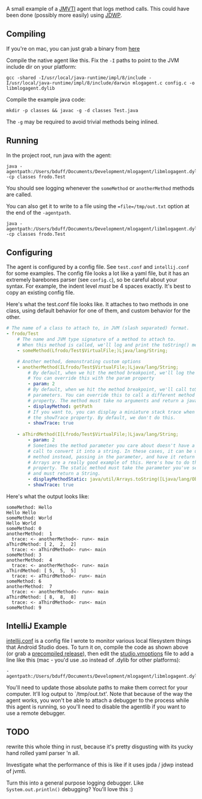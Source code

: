 A small example of a [JMVTI](https://docs.oracle.com/javase/8/docs/platform/jvmti/jvmti.html) agent that logs method calls. This could have been done (possibly more easily) using [JDWP](https://docs.oracle.com/javase/7/docs/technotes/guides/jpda/jdwp-spec.html).

## Compiling

If you're on mac, you can just grab a binary from [here](https://github.com/brianduff/mlogagent/releases/tag/0.0.1)

Compile the native agent like this. Fix the `-I` paths to point to the JVM include dir on your platform:

```
gcc -shared -I/usr/local/java-runtime/impl/8/include -I/usr/local/java-runtime/impl/8/include/darwin mlogagent.c config.c -o libmlogagent.dylib
```

Compile the example java code:
```
mkdir -p classes && javac -g -d classes Test.java
```
The `-g` may be required to avoid trivial methods being inlined.

## Running

In the project root, run java with the agent:

```
java -agentpath:/Users/bduff/Documents/Development/mlogagent/libmlogagent.dylib=config=test.conf -cp classes frodo.Test
```

You should see logging whenever the `someMethod` or `anotherMethod` methods are called.

You can also get it to write to a file using the `=file=/tmp/out.txt` option at the end of the `-agentpath`.

```
java -agentpath:/Users/bduff/Documents/Development/mlogagent/libmlogagent.dylib=config=test.conf,file=/tmp/out.txt -cp classes frodo.Test
```

## Configuring

The agent is configured by a config file. See `test.conf` and `intellij.conf` for some examples. The config file looks a lot like a yaml file, but it has an extremely barebones parser (see `config.c`), so be careful about your syntax. For example, the indent level *must* be 4 spaces exactly. It's best to copy an existing config file.

Here's what the test.conf file looks like. It attaches to two methods in one class, using default behavior for one of them, and custom behavior for the other.

```yaml
# The name of a class to attach to, in JVM (slash separated) format.
- frodo/Test
    # The name and JVM type signature of a method to attach to.
    # When this method is called, we'll log and print the toString() method of its first parameter.
    - someMethod(Lfrodo/Test$VirtualFile;)Ljava/lang/String;

    # Another method, demonstrating custom options
    - anotherMethod(ILfrodo/Test$VirtualFile;)Ljava/lang/String;
        # By default, when we hit the method breakpoint, we'll log the first method parameter (index 1)
        # You can override this with the param property
        - param: 2
        # By default, when we hit the method breakpoint, we'll call toString() on one of the method
        # parameters. You can override this to call a different method with the displayMethod
        # property. The method must take no arguments and return a java.lang.String.
        - displayMethod: getPath
        # If you want to, you can display a miniature stack trace when the breakpoint is hit using
        # the showTrace property. By default, we don't do this.
        - showTrace: true
    
    - aThirdMethod(I[Lfrodo/Test$VirtualFile;)Ljava/lang/String;
        - param: 2
        # Sometimes the method parameter you care about doesn't have a convenient method you can
        # call to convert it into a string. In these cases, it can be useful to call a static
        # method instead, passing in the parameter, and have it return a String to display instead.
        # Arrays are a really good example of this. Here's how to do this using the `displayMethodStatic`
        # property. The static method must take the parameter you've selected as its only argument,
        # and must return a String.
        - displayMethodStatic: java/util/Arrays.toString([Ljava/lang/Object;)Ljava/lang/String;
        - showTrace: true
```

Here's what the output looks like:

```
someMethod: Hello
Hello Hello
someMethod: World
Hello World
someMethod: 0
anotherMethod:  1
  trace: <- anotherMethod<- run<- main
aThirdMethod: [ 2,  2,  2]
  trace: <- aThirdMethod<- run<- main
someMethod: 3
anotherMethod:  4
  trace: <- anotherMethod<- run<- main
aThirdMethod: [ 5,  5,  5]
  trace: <- aThirdMethod<- run<- main
someMethod: 6
anotherMethod:  7
  trace: <- anotherMethod<- run<- main
aThirdMethod: [ 8,  8,  8]
  trace: <- aThirdMethod<- run<- main
someMethod: 9
```

## IntelliJ Example

[intellij.conf](https://github.com/brianduff/mlogagent/blob/master/intellij.conf) is a config file I wrote to monitor various local filesystem things that Android Studio does. To turn it on, compile the code as shown above (or grab a [precompiled release](https://github.com/brianduff/mlogagent/releases)), then edit the [studio.vmoptions](https://developer.android.com/studio/intro/studio-config#customize_vm) file to add a line like this (mac - you'd use .so instead of .dylib for other platforms):

```
-agentpath:/Users/bduff/Documents/Development/mlogagent/libmlogagent.dylib=file=/tmp/out.txt,config=/Users/bduff/Documents/Development/mlogagent/intellij.conf
```

You'll need to update those absolute paths to make them correct for your computer. It'll log output to `/tmp/out.txt'. Note that because of the way the agent works, you won't be able to attach a debugger to the process while this agent is running, so you'll need to disable the agentlib if you want to use a remote debugger.

## TODO

rewrite this whole thing in rust, because it's pretty disgusting with its yucky hand rolled yaml parser 'n all.

Investigate what the performance of this is like if it uses jpda / jdwp instead of jvmti. 

Turn this into a general purpose logging debugger. Like `System.out.println()` debugging? You'll love this :)
